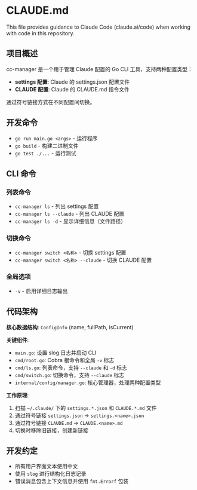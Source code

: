 # CLAUDE.md

This file provides guidance to Claude Code (claude.ai/code) when working with code in this repository.

## 项目概述

cc-manager 是一个用于管理 Claude 配置的 Go CLI 工具，支持两种配置类型：
- **settings 配置**: Claude 的 settings.json 配置文件
- **CLAUDE 配置**: Claude 的 CLAUDE.md 指令文件

通过符号链接方式在不同配置间切换。

## 开发命令

- `go run main.go <args>` - 运行程序
- `go build` - 构建二进制文件
- `go test ./...` - 运行测试

## CLI 命令

### 列表命令
- `cc-manager ls` - 列出 settings 配置
- `cc-manager ls --claude` - 列出 CLAUDE 配置
- `cc-manager ls -d` - 显示详细信息（文件路径）

### 切换命令
- `cc-manager switch <名称>` - 切换 settings 配置
- `cc-manager switch <名称> --claude` - 切换 CLAUDE 配置

### 全局选项
- `-v` - 启用详细日志输出

## 代码架构

**核心数据结构**: `ConfigInfo` (name, fullPath, isCurrent)

**关键组件**:
- `main.go`: 设置 slog 日志并启动 CLI
- `cmd/root.go`: Cobra 根命令和全局 `-v` 标志
- `cmd/ls.go`: 列表命令，支持 `--claude` 和 `-d` 标志
- `cmd/switch.go`: 切换命令，支持 `--claude` 标志
- `internal/config/manager.go`: 核心管理器，处理两种配置类型

**工作原理**:
1. 扫描 `~/.claude/` 下的 `settings.*.json` 和 `CLAUDE.*.md` 文件
2. 通过符号链接 `settings.json` → `settings.<name>.json`
3. 通过符号链接 `CLAUDE.md` → `CLAUDE.<name>.md`
4. 切换时移除旧链接，创建新链接

## 开发约定

- 所有用户界面文本使用中文
- 使用 `slog` 进行结构化日志记录
- 错误消息包含上下文信息并使用 `fmt.Errorf` 包装
